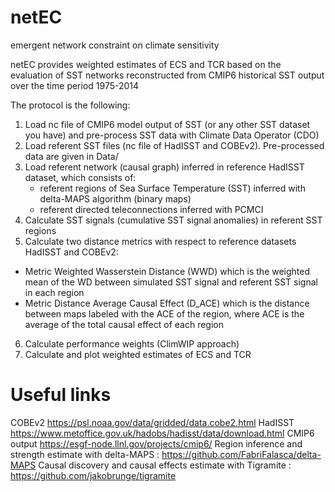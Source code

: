 # netEC
emergent network constraint on climate sensitivity

netEC provides weighted estimates of ECS and TCR based on the evaluation of SST networks reconstructed from CMIP6 historical SST output over the time period 1975-2014

The protocol is the following:

1) Load nc file of CMIP6 model output of SST (or any other SST dataset you have) and pre-process SST data with Climate Data Operator (CDO)
2) Load referent SST files (nc file of HadISST and COBEv2). Pre-processed data are given in Data/ 
4) Load referent network (causal graph) inferred in reference HadISST dataset, which consists of:
   - referent regions of Sea Surface Temperature (SST) inferred with delta-MAPS algorithm (binary maps)
   - referent directed teleconnections inferred with PCMCI 
5) Calculate SST signals (cumulative SST signal anomalies) in referent SST regions
6) Calculate two distance metrics with respect to reference datasets HadISST and COBEv2:
  - Metric Weighted Wasserstein Distance (WWD) which is the weighted mean of the WD between simulated SST signal and referent SST signal in each region
  - Metric Distance Average Causal Effect (D_ACE) which is the distance between maps labeled with the ACE of the region, where ACE is the average of the total causal effect of each region 
6) Calculate performance weights (ClimWIP approach)
7) Calculate and plot weighted estimates of ECS and TCR


# Useful links 

COBEv2 https://psl.noaa.gov/data/gridded/data.cobe2.html
HadISST  https://www.metoffice.gov.uk/hadobs/hadisst/data/download.html
CMIP6 output https://esgf-node.llnl.gov/projects/cmip6/
Region inference and strength estimate with delta-MAPS :  https://github.com/FabriFalasca/delta-MAPS
Causal discovery and causal effects estimate with Tigramite : https://github.com/jakobrunge/tigramite

